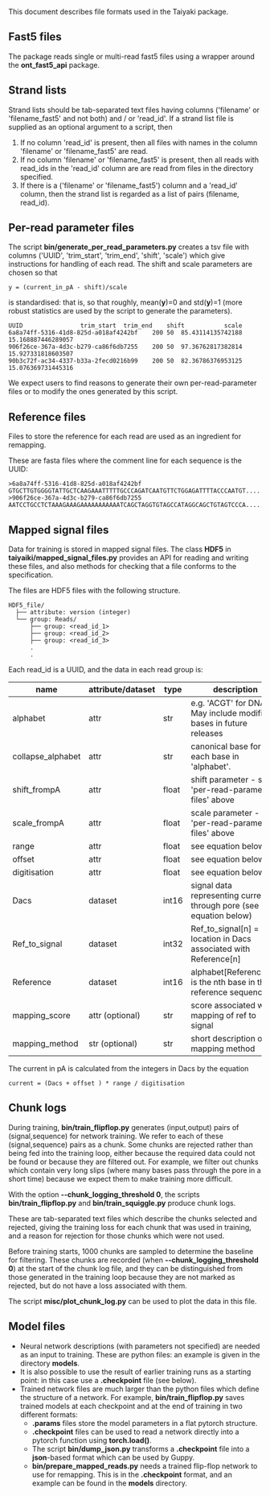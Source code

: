This document describes file formats used in the Taiyaki package.

## Fast5 files

The package reads single or multi-read fast5 files using a wrapper around the **ont_fast5_api** package.

## Strand lists

Strand lists should be tab-separated text files having columns ('filename' or 'filename_fast5' and not both) and / or 'read_id'.
If a strand list file is supplied as an optional argument to a script, then
1. If no column 'read_id' is present, then all files with names in the column 'filename' or 'filename_fast5' are read.
2. If no column 'filename' or 'filename_fast5' is present, then all reads with read_ids in the 'read_id' column are are read from files in the directory specified.
3. If there is a ('filename' or 'filename_fast5') column and a 'read_id' column, then the strand list is regarded as a list of pairs (filename, read_id).

## Per-read parameter files

The script **bin/generate_per_read_parameters.py** creates a tsv file with columns ('UUID', 'trim_start', 'trim_end', 'shift', 'scale') which give instructions for
handling of each read. The shift and scale parameters are chosen so that

    y = (current_in_pA - shift)/scale
    
is standardised: that is, so that roughly, mean(**y**)=0 and std(**y**)=1 (more robust statistics are used by the script to generate the parameters).

    UUID				trim_start	trim_end	shift			scale
    6a8a74ff-5316-41d8-825d-a018af4242bf	200	50	85.43114135742188	15.168887446289057
    906f26ce-367a-4d3c-b279-ca86f6db7255	200	50	97.36762817382814	15.927331818603507
    90b3c72f-ac34-4337-b33a-2fecd0216b99	200	50	82.36786376953125	15.076369731445316

We expect users to find reasons to generate their own per-read-parameter files or to modify the ones generated by this script.

## Reference files

Files to store the reference for each read are used as an ingredient for remapping.

These are fasta files where the comment line for each sequence is the UUID:

    >6a8a74ff-5316-41d8-825d-a018af4242bf
    GTGCTTGTGGGGTATTGCTCAAGAAATTTTTGCCCAGATCAATGTTCTGGAGATTTTACCCAATGT.....
    >906f26ce-367a-4d3c-b279-ca86f6db7255
    AATCCTGCCTCTAAAGAAAGAAAAAAAAAAATCAGCTAGGTGTAGCCATAGGCAGCTGTAGTCCCA.....

## Mapped signal files

Data for training is stored in mapped signal files.
The class **HDF5** in **taiyaiki/mapped_signal_files.py** provides an API for reading and writing these files, and also
methods for checking that a file conforms to the specification.

The files are HDF5 files with the following structure.

    HDF5_file/
      ├── attribute: version (integer)
      └── group: Reads/
          ├── group: <read_id_1>
          ├── group: <read_id_2>
          ├── group: <read_id_3>
          .
          .


Each read_id is a UUID, and the data in each read group is:

|   **name**        |**attribute/dataset** | **type**  | **description**                                                    |
|-------------------|----------------------|-----------|--------------------------------------------------------------------|
|   alphabet        |  attr                | str       | e.g. 'ACGT' for DNA. May include modified bases in future releases |
| collapse_alphabet |  attr                | str       | canonical base for each base in 'alphabet'.                        |
| shift_frompA      |  attr                | float     | shift parameter - see 'per-read-parameter files' above             |
| scale_frompA      |  attr                | float     | scale parameter - see 'per-read-parameter files' above             |
| range             |  attr                | float     | see equation below                                                 |
| offset            |  attr                | float     | see equation below                                                 |
| digitisation      |  attr                | float     | see equation below                                                 |
| Dacs              |  dataset             | int16     | signal data representing current through pore (see equation below) |
| Ref_to_signal     |  dataset             | int32     | Ref_to_signal[n] = location in Dacs associated with Reference[n]   |
| Reference         |  dataset             | int16     | alphabet[Reference[n]] is the nth base in the reference sequence   |
| mapping_score     | attr (optional)      | str       | score associated with mapping of ref to signal                     |
| mapping_method    | str (optional)       | str       | short description of mapping method                                |


The current in pA is calculated from the integers in Dacs by the equation

    current = (Dacs + offset ) * range / digitisation
    
    
## Chunk logs

During training, **bin/train_flipflop.py** generates (input,output) pairs of (signal,sequence) for network training.
We refer to each of these (signal,sequence) pairs as a chunk. Some chunks are rejected rather than being fed into the
training loop, either because the required data could not be found or because they are filtered out. For example, we
filter out chunks which contain very long slips (where many bases pass through the pore in a short time) because we
expect them to make training more difficult.

With the option **--chunk_logging_threshold 0**, the scripts **bin/train_flipflop.py** and **bin/train_squiggle.py** produce chunk logs.

These are tab-separated text files which describe the chunks selected and rejected, giving the training loss for each chunk that was
used in training, and a reason for rejection for those chunks which were not used.

Before training starts, 1000 chunks are sampled to determine the baseline for filtering. These chunks are recorded (when **--chunk_logging_threshold 0**) at the start of the
chunk log file, and they can be distinguished from those generated in the training loop because they are not marked as rejected, but do not have a loss associated with them.

The script **misc/plot_chunk_log.py** can be used to plot the data in this file.

## Model files

* Neural network descriptions (with parameters not specified) are needed as an input to training. These are python files: an example is given in the directory **models**.
* It is also possible to use the result of earlier training runs as a starting point: in this case use a **.checkpoint** file (see below). 
* Trained network files are much larger than the python files which define the structure of a network. For example, **bin/train_flipflop.py** saves trained models at each checkpoint and at the end of training in two different formats:
    * **.params** files store the model parameters in a flat pytorch structure.
    * **.checkpoint** files can be used to read a network directly into a pytorch function using **torch.load()**.
    * The script **bin/dump_json.py** transforms a **.checkpoint** file into a **json**-based format which can be used by Guppy.
    * **bin/prepare_mapped_reads.py** needs a trained flip-flop network to use for remapping. This is in the **.checkpoint** format, and an example can be found in the **models** directory.

